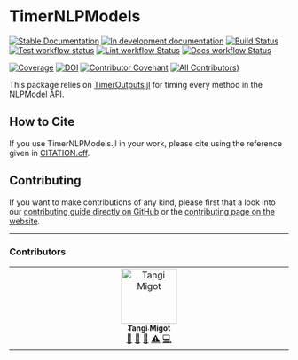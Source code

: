 # TimerNLPModels

[![Stable Documentation](https://img.shields.io/badge/docs-stable-blue.svg)](https://tmigot.github.io/TimerNLPModels.jl/stable)
[![In development documentation](https://img.shields.io/badge/docs-dev-blue.svg)](https://tmigot.github.io/TimerNLPModels.jl/dev)
[![Build Status](https://github.com/tmigot/TimerNLPModels.jl/workflows/Test/badge.svg)](https://github.com/tmigot/TimerNLPModels.jl/actions)
[![Test workflow status](https://github.com/tmigot/TimerNLPModels.jl/actions/workflows/Test.yml/badge.svg?branch=main)](https://github.com/tmigot/TimerNLPModels.jl/actions/workflows/Test.yml?query=branch%3Amain)
[![Lint workflow Status](https://github.com/tmigot/TimerNLPModels.jl/actions/workflows/Lint.yml/badge.svg?branch=main)](https://github.com/tmigot/TimerNLPModels.jl/actions/workflows/Lint.yml?query=branch%3Amain)
[![Docs workflow Status](https://github.com/tmigot/TimerNLPModels.jl/actions/workflows/Docs.yml/badge.svg?branch=main)](https://github.com/tmigot/TimerNLPModels.jl/actions/workflows/Docs.yml?query=branch%3Amain)

[![Coverage](https://codecov.io/gh/tmigot/TimerNLPModels.jl/branch/main/graph/badge.svg)](https://codecov.io/gh/tmigot/TimerNLPModels.jl)
[![DOI](https://zenodo.org/badge/DOI/FIXME)](https://doi.org/FIXME)
[![Contributor Covenant](https://img.shields.io/badge/Contributor%20Covenant-2.1-4baaaa.svg)](CODE_OF_CONDUCT.md)
[![All Contributors](https://img.shields.io/github/all-contributors/tmigot/TimerNLPModels.jl?labelColor=5e1ec7&color=c0ffee&style=flat-square))](#contributors)

This package relies on [TimerOutputs.jl](https://github.com/KristofferC/TimerOutputs.jl) for timing every method in the [NLPModel API](https://github.com/JuliaSmoothOptimizers/NLPModels.jl).

## How to Cite

If you use TimerNLPModels.jl in your work, please cite using the reference given in [CITATION.cff](https://github.com/tmigot/TimerNLPModels.jl/blob/main/CITATION.cff).

## Contributing

If you want to make contributions of any kind, please first that a look into our [contributing guide directly on GitHub](docs/src/90-contributing.md) or the [contributing page on the website](https://tmigot.github.io/TimerNLPModels.jl/dev/contributing/).

---

### Contributors

<!-- ALL-CONTRIBUTORS-LIST:START - Do not remove or modify this section -->
<!-- prettier-ignore-start -->
<!-- markdownlint-disable -->
<table>
  <tbody>
    <tr>
      <td align="center" valign="top" width="14.28%"><a href="http://tmigot.github.io"><img src="https://avatars.githubusercontent.com/u/25304288?v=4?s=100" width="100px;" alt="Tangi Migot"/><br /><sub><b>Tangi Migot</b></sub></a><br /><a href="#projectManagement-tmigot" title="Project Management">📆</a> <a href="#maintenance-tmigot" title="Maintenance">🚧</a> <a href="#doc-tmigot" title="Documentation">📖</a> <a href="#test-tmigot" title="Tests">⚠️</a> <a href="#code-tmigot" title="Code">💻</a></td>
    </tr>
  </tbody>
</table>

<!-- markdownlint-restore -->
<!-- prettier-ignore-end -->

<!-- ALL-CONTRIBUTORS-LIST:END -->

